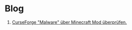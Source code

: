 # Blog

1. [CurseForge "Malware" über Minecraft Mod überprüfen. ](https://github.com/itsmetin/newsreport/blob/main/german_check_curseforge_api_malware.md)
